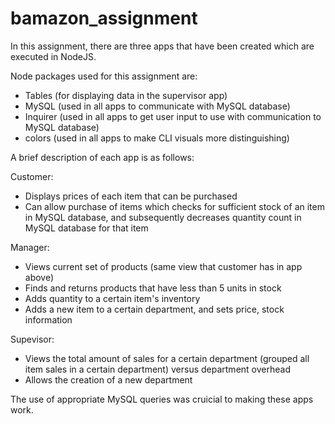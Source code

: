 # bamazon_assignment

In this assignment, there are three apps that have been created which are executed in NodeJS.  

Node packages used for this assignment are:

-  Tables (for displaying data in the supervisor app)
-  MySQL (used in all apps to communicate with MySQL database)
-  Inquirer (used in all apps to get user input to use with communication to MySQL database)
-  colors (used in all apps to make CLI visuals more distinguishing)

A brief description of each app is as follows:

Customer:

- Displays prices of each item that can be purchased
- Can allow purchase of items which checks for sufficient stock of an item in MySQL database, and subsequently decreases quantity count in MySQL database for that item

Manager:

- Views current set of products (same view that customer has in app above)
- Finds and returns products that have less than 5 units in stock
- Adds quantity to a certain item's inventory
- Adds a new item to a certain department, and sets price, stock information

Supevisor: 

- Views the total amount of sales for a certain department (grouped all item sales in a certain department) versus department overhead
- Allows the creation of a new department

The use of appropriate MySQL queries was cruicial to making these apps work.
